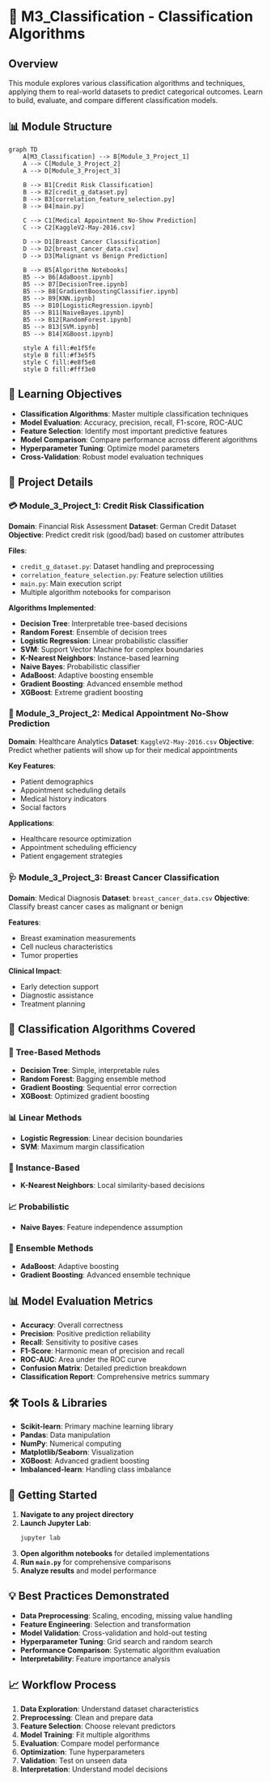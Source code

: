 # 🎯 M3_Classification - Classification Algorithms

## Overview
This module explores various classification algorithms and techniques, applying them to real-world datasets to predict categorical outcomes. Learn to build, evaluate, and compare different classification models.

## 📊 Module Structure

```mermaid
graph TD
    A[M3_Classification] --> B[Module_3_Project_1]
    A --> C[Module_3_Project_2]
    A --> D[Module_3_Project_3]
    
    B --> B1[Credit Risk Classification]
    B --> B2[credit_g_dataset.py]
    B --> B3[correlation_feature_selection.py]
    B --> B4[main.py]
    
    C --> C1[Medical Appointment No-Show Prediction]
    C --> C2[KaggleV2-May-2016.csv]
    
    D --> D1[Breast Cancer Classification]
    D --> D2[breast_cancer_data.csv]
    D --> D3[Malignant vs Benign Prediction]
    
    B --> B5[Algorithm Notebooks]
    B5 --> B6[AdaBoost.ipynb]
    B5 --> B7[DecisionTree.ipynb]
    B5 --> B8[GradientBoostingClassifier.ipynb]
    B5 --> B9[KNN.ipynb]
    B5 --> B10[LogisticRegression.ipynb]
    B5 --> B11[NaiveBayes.ipynb]
    B5 --> B12[RandomForest.ipynb]
    B5 --> B13[SVM.ipynb]
    B5 --> B14[XGBoost.ipynb]
    
    style A fill:#e1f5fe
    style B fill:#f3e5f5
    style C fill:#e8f5e8
    style D fill:#fff3e0
```

## 🎯 Learning Objectives
- **Classification Algorithms**: Master multiple classification techniques
- **Model Evaluation**: Accuracy, precision, recall, F1-score, ROC-AUC
- **Feature Selection**: Identify most important predictive features
- **Model Comparison**: Compare performance across different algorithms
- **Hyperparameter Tuning**: Optimize model parameters
- **Cross-Validation**: Robust model evaluation techniques

## 📁 Project Details

### 💳 Module_3_Project_1: Credit Risk Classification
**Domain**: Financial Risk Assessment
**Dataset**: German Credit Dataset
**Objective**: Predict credit risk (good/bad) based on customer attributes

**Files**:
- `credit_g_dataset.py`: Dataset handling and preprocessing
- `correlation_feature_selection.py`: Feature selection utilities
- `main.py`: Main execution script
- Multiple algorithm notebooks for comparison

**Algorithms Implemented**:
- **Decision Tree**: Interpretable tree-based decisions
- **Random Forest**: Ensemble of decision trees
- **Logistic Regression**: Linear probabilistic classifier
- **SVM**: Support Vector Machine for complex boundaries
- **K-Nearest Neighbors**: Instance-based learning
- **Naive Bayes**: Probabilistic classifier
- **AdaBoost**: Adaptive boosting ensemble
- **Gradient Boosting**: Advanced ensemble method
- **XGBoost**: Extreme gradient boosting

### 🏥 Module_3_Project_2: Medical Appointment No-Show Prediction
**Domain**: Healthcare Analytics
**Dataset**: `KaggleV2-May-2016.csv`
**Objective**: Predict whether patients will show up for their medical appointments

**Key Features**:
- Patient demographics
- Appointment scheduling details
- Medical history indicators
- Social factors

**Applications**:
- Healthcare resource optimization
- Appointment scheduling efficiency
- Patient engagement strategies

### 🩺 Module_3_Project_3: Breast Cancer Classification
**Domain**: Medical Diagnosis
**Dataset**: `breast_cancer_data.csv`
**Objective**: Classify breast cancer cases as malignant or benign

**Features**:
- Breast examination measurements
- Cell nucleus characteristics
- Tumor properties

**Clinical Impact**:
- Early detection support
- Diagnostic assistance
- Treatment planning

## 🔬 Classification Algorithms Covered

### 🌳 Tree-Based Methods
- **Decision Tree**: Simple, interpretable rules
- **Random Forest**: Bagging ensemble method
- **Gradient Boosting**: Sequential error correction
- **XGBoost**: Optimized gradient boosting

### 📊 Linear Methods
- **Logistic Regression**: Linear decision boundaries
- **SVM**: Maximum margin classification

### 🎯 Instance-Based
- **K-Nearest Neighbors**: Local similarity-based decisions

### 📈 Probabilistic
- **Naive Bayes**: Feature independence assumption

### 🚀 Ensemble Methods
- **AdaBoost**: Adaptive boosting
- **Gradient Boosting**: Advanced ensemble technique

## 📊 Model Evaluation Metrics

- **Accuracy**: Overall correctness
- **Precision**: Positive prediction reliability
- **Recall**: Sensitivity to positive cases
- **F1-Score**: Harmonic mean of precision and recall
- **ROC-AUC**: Area under the ROC curve
- **Confusion Matrix**: Detailed prediction breakdown
- **Classification Report**: Comprehensive metrics summary

## 🛠️ Tools & Libraries

- **Scikit-learn**: Primary machine learning library
- **Pandas**: Data manipulation
- **NumPy**: Numerical computing
- **Matplotlib/Seaborn**: Visualization
- **XGBoost**: Advanced gradient boosting
- **Imbalanced-learn**: Handling class imbalance

## 🚀 Getting Started

1. **Navigate to any project directory**
2. **Launch Jupyter Lab**:
   ```bash
   jupyter lab
   ```
3. **Open algorithm notebooks** for detailed implementations
4. **Run `main.py`** for comprehensive comparisons
5. **Analyze results** and model performance

## 💡 Best Practices Demonstrated

- **Data Preprocessing**: Scaling, encoding, missing value handling
- **Feature Engineering**: Selection and transformation
- **Model Validation**: Cross-validation and hold-out testing
- **Hyperparameter Tuning**: Grid search and random search
- **Performance Comparison**: Systematic algorithm evaluation
- **Interpretability**: Feature importance analysis

## 📈 Workflow Process

1. **Data Exploration**: Understand dataset characteristics
2. **Preprocessing**: Clean and prepare data
3. **Feature Selection**: Choose relevant predictors
4. **Model Training**: Fit multiple algorithms
5. **Evaluation**: Compare model performance
6. **Optimization**: Tune hyperparameters
7. **Validation**: Test on unseen data
8. **Interpretation**: Understand model decisions
